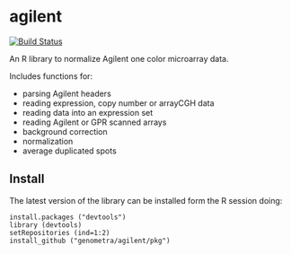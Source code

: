 
agilent
================================================================================

[![Build Status](https://travis-ci.org/genometra/agilent.svg?branch=master)](https://travis-ci.org/genometra/agilent)

An R library to normalize Agilent one color microarray data.

Includes functions for:

- parsing Agilent headers
- reading expression, copy number or arrayCGH data
- reading data into an expression set
- reading Agilent or GPR scanned arrays
- background correction
- normalization
- average duplicated spots



Install
--------------------------------------------------------------------------------

The latest version of the library can be installed form the R session doing:

    install.packages ("devtools")
    library (devtools)
    setRepositories (ind=1:2)
    install_github ("genometra/agilent/pkg")
